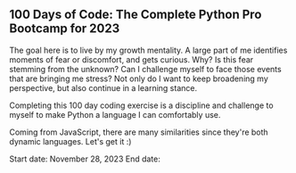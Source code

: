 ## 100 Days of Code: The Complete Python Pro Bootcamp for 2023

The goal here is to live by my growth mentality. A large part of me identifies moments of fear or discomfort, and gets curious. Why? Is this fear stemming from the unknown? Can I challenge myself to face those events that are bringing me stress? Not only do I want to keep broadening my perspective, but also continue in a learning stance.

Completing this 100 day coding exercise is a discipline and challenge to myself to make Python a language I can comfortably use.

Coming from JavaScript, there are many similarities since they're both dynamic languages. Let's get it :)

Start date: November 28, 2023
End date:

